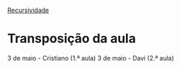 [Recursividade](aulas/aula_recursividade.md)

# Transposição da aula

3 de maio - Cristiano (1.ª aula)
3 de maio - Davi (2.ª aula)